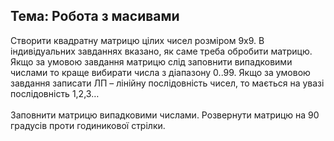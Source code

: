 ## Тема: Робота з масивами

Створити квадратну матрицю цілих чисел розміром 9х9. В індивідуальних завданнях вказано, як саме треба обробити матрицю. Якщо за умовою завдання матрицю слід заповнити випадковими числами то краще вибирати числа з діапазону 0..99. Якщо за умовою завдання записати ЛП – лінійну послідовність чисел, то мається на увазі послідовність 1,2,3… <br> <br>Заповнити матрицю випадковими числами. Розвернути матрицю на 90 градусів проти годиникової стрілки.
